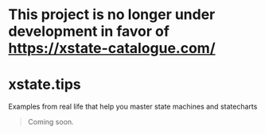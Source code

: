 # This project is no longer under development in favor of https://xstate-catalogue.com/

# xstate.tips

Examples from real life that help you master state machines and statecharts

>Coming soon.
